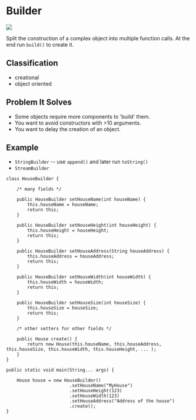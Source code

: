 # Builder

![](./builder.png)

Split the construction of a complex object into multiple function calls.
At the end run `build()` to create it.

## Classification

-   creational
-   object oriented

## Problem It Solves

-   Some objects require more components to 'build' them.
-   You want to avoid constructors with \>10 arguments.
-   You want to delay the creation of an object.

## Example

-   `StringBuilder` -- use `append()` and later run `toString()`
-   `StreamBuilder`

``` {.java}
class HouseBuilder {

    /* many fields */

    public HouseBuilder setHouseName(int houseName) {
        this.houseName = houseName;
        return this;
    }

    public HouseBuilder setHouseHeight(int houseHeight) {
        this.houseHeight = houseHeight;
        return this;
    }

    public HouseBuilder setHouseAddress(String houseAddress) {
        this.houseAddress = houseAddress;
        return this;
    }

    public HouseBuilder setHouseWidth(int houseWidth) {
        this.houseWidth = houseWidth;
        return this;
    }

    public HouseBuilder setHouseSize(int houseSize) {
        this.houseSize = houseSize;
        return this;
    }

    /* other setters for other fields */

    public House create() {
        return new House(this.houseName, this.houseAddress, this.houseSize, this.houseWidth, this.houseHeight, ... );
    }
}

public static void main(String... args) {

    House house = new HouseBuilder()
                        .setHouseName("MyHouse")
                        .setHouseHeight(123)
                        .setHouseWidth(123)
                        .setHouseAddress("Address of the house")
                        .create();
}
```
